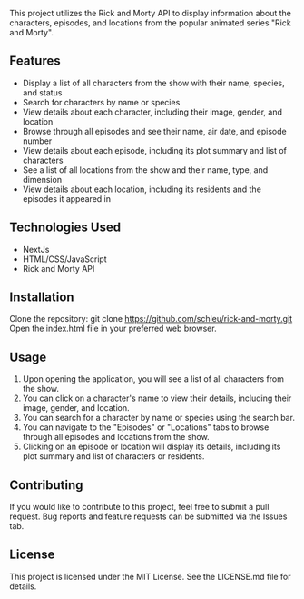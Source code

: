 This project utilizes the Rick and Morty API to display information about the characters, episodes, and locations from the popular animated series "Rick and Morty".

## Features
- Display a list of all characters from the show with their name, species, and status
- Search for characters by name or species
- View details about each character, including their image, gender, and location
- Browse through all episodes and see their name, air date, and episode number
- View details about each episode, including its plot summary and list of characters
- See a list of all locations from the show and their name, type, and dimension
- View details about each location, including its residents and the episodes it appeared in

## Technologies Used
- NextJs
- HTML/CSS/JavaScript
- Rick and Morty API

## Installation
Clone the repository: git clone https://github.com/schleu/rick-and-morty.git
Open the index.html file in your preferred web browser.

## Usage
1. Upon opening the application, you will see a list of all characters from the show.
2. You can click on a character's name to view their details, including their image, gender, and location.
3. You can search for a character by name or species using the search bar.
4. You can navigate to the "Episodes" or "Locations" tabs to browse through all episodes and locations from the show.
5. Clicking on an episode or location will display its details, including its plot summary and list of characters or residents.

## Contributing
If you would like to contribute to this project, feel free to submit a pull request. Bug reports and feature requests can be submitted via the Issues tab.

## License
This project is licensed under the MIT License. See the LICENSE.md file for details.